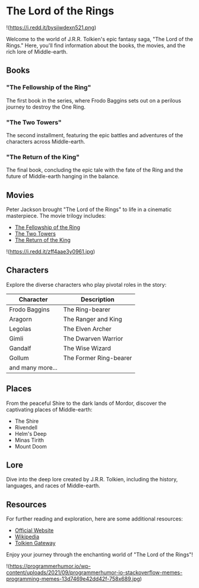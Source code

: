 # The Lord of the Rings

!(https://i.redd.it/bysiiwdexn521.png)

Welcome to the world of J.R.R. Tolkien's epic fantasy saga, "The Lord of the Rings." Here, you'll find information about the books, the movies, and the rich lore of Middle-earth.

## Books

### "The Fellowship of the Ring"

The first book in the series, where Frodo Baggins sets out on a perilous journey to destroy the One Ring.

### "The Two Towers"

The second installment, featuring the epic battles and adventures of the characters across Middle-earth.

### "The Return of the King"

The final book, concluding the epic tale with the fate of the Ring and the future of Middle-earth hanging in the balance.

## Movies

Peter Jackson brought "The Lord of the Rings" to life in a cinematic masterpiece. The movie trilogy includes:

- [The Fellowship of the Ring](https://www.imdb.com/title/tt0120737/)
- [The Two Towers](https://www.imdb.com/title/tt0167261/)
- [The Return of the King](https://www.imdb.com/title/tt0167260/)

!(https://i.redd.it/zff4aae3y0961.jpg)

## Characters

Explore the diverse characters who play pivotal roles in the story:

| Character        | Description            |
| ---------------- | ---------------------- |
| Frodo Baggins    | The Ring-bearer        |
| Aragorn          | The Ranger and King    |
| Legolas          | The Elven Archer       |
| Gimli            | The Dwarven Warrior    |
| Gandalf          | The Wise Wizard        |
| Gollum           | The Former Ring-bearer |
| and many more... |                        |

## Places

From the peaceful Shire to the dark lands of Mordor, discover the captivating places of Middle-earth:

- The Shire
- Rivendell
- Helm's Deep
- Minas Tirith
- Mount Doom

## Lore

Dive into the deep lore created by J.R.R. Tolkien, including the history, languages, and races of Middle-earth.

## Resources

For further reading and exploration, here are some additional resources:

- [Official Website](https://www.lordoftherings.com/)
- [Wikipedia](https://en.wikipedia.org/wiki/The_Lord_of_the_Rings)
- [Tolkien Gateway](https://tolkiengateway.net/wiki/Main_Page)

Enjoy your journey through the enchanting world of "The Lord of the Rings"!

!(https://programmerhumor.io/wp-content/uploads/2021/09/programmerhumor-io-stackoverflow-memes-programming-memes-13d7469e42dd42f-758x689.jpg)

